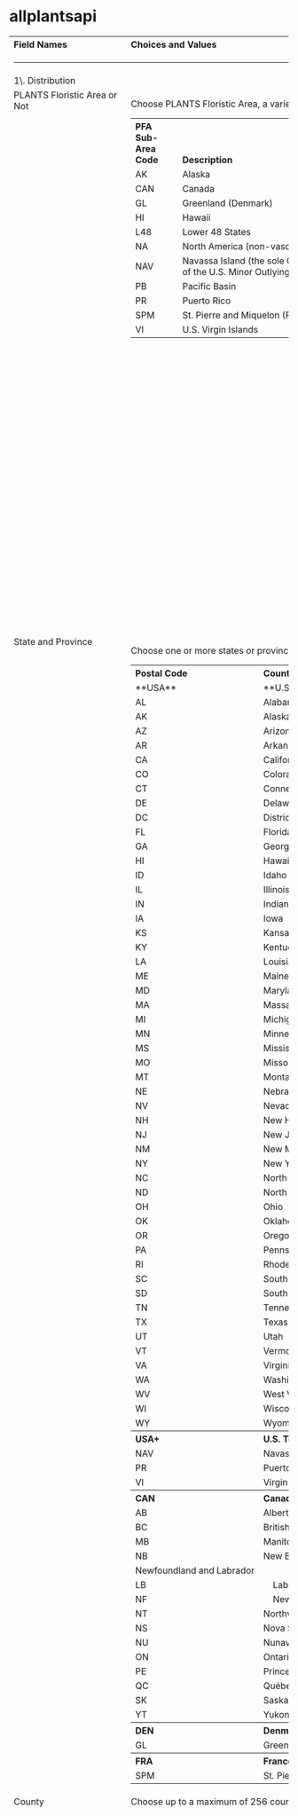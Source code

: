 # allplantsapi

<table border="0" cellspacing="2" cellpadding="2">

<tbody>

<tr>

<th align="left" valign="top" scope="COL">Field Names</th>

<th align="left" valign="top" scope="COL">Choices and Values</th>

<th align="left" valign="top" scope="COL">Notes</th>

</tr>

<tr>

<td valign="top" colspan="3">

* * *

</td>

</tr>

<tr>

<td colspan="3" valign="top" class="hdrblkbold"><a name="distribution" id="distribution2"></a>1\. Distribution</td>

</tr>

<tr>

<td valign="top" scope="ROW"><a name="pfadist" id="pfadist"></a>PLANTS Floristic Area or Not</td>

<td valign="top">

Choose PLANTS Floristic Area, a variety of sub-areas, or Not in PLANTS Floristic Area.

<table cellspacing="3" cellpadding="1">

<tbody>

<tr>

<th width="69" align="left" valign="top">PFA Sub-Area Code</th>

<th width="339" align="left" valign="bottom">Description</th>

</tr>

<tr>

<td width="69">AK</td>

<td width="339">Alaska</td>

</tr>

<tr>

<td width="69">CAN</td>

<td width="339">Canada</td>

</tr>

<tr>

<td width="69">GL</td>

<td width="339">Greenland (Denmark)</td>

</tr>

<tr>

<td width="69">HI</td>

<td width="339">Hawaii</td>

</tr>

<tr>

<td width="69">L48</td>

<td width="339">Lower 48 States</td>

</tr>

<tr>

<td width="69">NA</td>

<td width="339">North America (non-vascular use only)</td>

</tr>

<tr>

<td width="69">NAV</td>

<td width="339">Navassa Island (the sole Caribbean member of the U.S. Minor Outlying Islands)</td>

</tr>

<tr>

<td width="69">PB</td>

<td width="339">Pacific Basin</td>

</tr>

<tr>

<td width="69">PR</td>

<td width="339">Puerto Rico</td>

</tr>

<tr>

<td width="69">SPM</td>

<td width="339">St. Pierre and Miquelon (France)</td>

</tr>

<tr>

<td width="69">VI</td>

<td width="339">U.S. Virgin Islands</td>

</tr>

</tbody>

</table>

</td>

<td valign="top">The PLANTS database contains native and naturalized plants of the PLANTS Floristic Area (PFA), which consists of North America and all additional U.S. territories and protectorates. Vascular plant distributions are mapped at the state and province level, and by U.S. county. Our checklists for the non-vascular mosses, liverworts, hornworts, and lichens cover all of North America north of Mexico; no additional distribution data are currently available for these plants. Checklist and plant distribution by island and island group for the U.S. territories and protectorates in the PFA Pacific Basin area are in preparation but are not yet included at PLANTS. The total number of PFA accepted taxa at the rank of binomial and below is about 38,000\. PLANTS also has about 5000 vascular plants that do not occur spontaneously (i.e., are not naturalized) in the PFA; these are selected if you choose Not in PLANTS Floristic Area. Most of these are of economic importance, and many of them are cultivated within the PFA.</td>

</tr>

<tr>

<td valign="top" scope="ROW"><a name="state_provincedist" id="state_provincedist"></a>State and Province</td>

<td valign="top">

Choose one or more states or provinces.

<table border="0" cellspacing="3" cellpadding="1" width="332">

<tbody>

<tr>

<th width="69" align="left" valign="bottom" nowrap="nowrap">Postal Code</th>

<th align="left" valign="bottom" nowrap="nowrap">Country</th>

</tr>

<tr>

<td width="69" nowrap="nowrap" valign="bottom">**USA**</td>

<td nowrap="nowrap" valign="bottom">**U.S. States**</td>

</tr>

<tr>

<td width="69" nowrap="nowrap" valign="bottom">AL</td>

<td nowrap="nowrap" valign="bottom">Alabama</td>

</tr>

<tr>

<td width="69" nowrap="nowrap" valign="bottom">AK</td>

<td nowrap="nowrap" valign="bottom">Alaska</td>

</tr>

<tr>

<td width="69" nowrap="nowrap" valign="bottom">AZ</td>

<td nowrap="nowrap" valign="bottom">Arizona</td>

</tr>

<tr>

<td width="69" nowrap="nowrap" valign="bottom">AR</td>

<td nowrap="nowrap" valign="bottom">Arkansas</td>

</tr>

<tr>

<td width="69" nowrap="nowrap" valign="bottom">CA</td>

<td nowrap="nowrap" valign="bottom">California</td>

</tr>

<tr>

<td width="69" nowrap="nowrap" valign="bottom">CO</td>

<td nowrap="nowrap" valign="bottom">Colorado</td>

</tr>

<tr>

<td width="69" nowrap="nowrap" valign="bottom">CT</td>

<td nowrap="nowrap" valign="bottom">Connecticut</td>

</tr>

<tr>

<td width="69" nowrap="nowrap" valign="bottom">DE</td>

<td nowrap="nowrap" valign="bottom">Delaware</td>

</tr>

<tr>

<td width="69" nowrap="nowrap" valign="bottom">DC</td>

<td nowrap="nowrap" valign="bottom">District of Columbia</td>

</tr>

<tr>

<td width="69" nowrap="nowrap" valign="bottom">FL</td>

<td nowrap="nowrap" valign="bottom">Florida</td>

</tr>

<tr>

<td width="69" nowrap="nowrap" valign="bottom">GA</td>

<td nowrap="nowrap" valign="bottom">Georgia</td>

</tr>

<tr>

<td width="69" nowrap="nowrap" valign="bottom">HI</td>

<td nowrap="nowrap" valign="bottom">Hawaii</td>

</tr>

<tr>

<td width="69" nowrap="nowrap" valign="bottom">ID</td>

<td nowrap="nowrap" valign="bottom">Idaho</td>

</tr>

<tr>

<td width="69" nowrap="nowrap" valign="bottom">IL</td>

<td nowrap="nowrap" valign="bottom">Illinois</td>

</tr>

<tr>

<td width="69" nowrap="nowrap" valign="bottom">IN</td>

<td nowrap="nowrap" valign="bottom">Indiana</td>

</tr>

<tr>

<td width="69" nowrap="nowrap" valign="bottom">IA</td>

<td nowrap="nowrap" valign="bottom">Iowa</td>

</tr>

<tr>

<td width="69" nowrap="nowrap" valign="bottom">KS</td>

<td nowrap="nowrap" valign="bottom">Kansas</td>

</tr>

<tr>

<td width="69" nowrap="nowrap" valign="bottom">KY</td>

<td nowrap="nowrap" valign="bottom">Kentucky</td>

</tr>

<tr>

<td width="69" nowrap="nowrap" valign="bottom">LA</td>

<td nowrap="nowrap" valign="bottom">Louisiana</td>

</tr>

<tr>

<td width="69" nowrap="nowrap" valign="bottom">ME</td>

<td nowrap="nowrap" valign="bottom">Maine</td>

</tr>

<tr>

<td width="69" nowrap="nowrap" valign="bottom">MD</td>

<td nowrap="nowrap" valign="bottom">Maryland</td>

</tr>

<tr>

<td width="69" nowrap="nowrap" valign="bottom">MA</td>

<td nowrap="nowrap" valign="bottom">Massachusetts</td>

</tr>

<tr>

<td width="69" nowrap="nowrap" valign="bottom">MI</td>

<td nowrap="nowrap" valign="bottom">Michigan</td>

</tr>

<tr>

<td width="69" nowrap="nowrap" valign="bottom">MN</td>

<td nowrap="nowrap" valign="bottom">Minnesota</td>

</tr>

<tr>

<td width="69" nowrap="nowrap" valign="bottom">MS</td>

<td nowrap="nowrap" valign="bottom">Mississippi</td>

</tr>

<tr>

<td width="69" nowrap="nowrap" valign="bottom">MO</td>

<td nowrap="nowrap" valign="bottom">Missouri</td>

</tr>

<tr>

<td width="69" nowrap="nowrap" valign="bottom">MT</td>

<td nowrap="nowrap" valign="bottom">Montana</td>

</tr>

<tr>

<td width="69" nowrap="nowrap" valign="bottom">NE</td>

<td nowrap="nowrap" valign="bottom">Nebraska</td>

</tr>

<tr>

<td width="69" nowrap="nowrap" valign="bottom">NV</td>

<td nowrap="nowrap" valign="bottom">Nevada</td>

</tr>

<tr>

<td width="69" nowrap="nowrap" valign="bottom">NH</td>

<td nowrap="nowrap" valign="bottom">New Hampshire</td>

</tr>

<tr>

<td width="69" nowrap="nowrap" valign="bottom">NJ</td>

<td nowrap="nowrap" valign="bottom">New Jersey</td>

</tr>

<tr>

<td width="69" nowrap="nowrap" valign="bottom">NM</td>

<td nowrap="nowrap" valign="bottom">New Mexico</td>

</tr>

<tr>

<td width="69" nowrap="nowrap" valign="bottom">NY</td>

<td nowrap="nowrap" valign="bottom">New York</td>

</tr>

<tr>

<td width="69" nowrap="nowrap" valign="bottom">NC</td>

<td nowrap="nowrap" valign="bottom">North Carolina</td>

</tr>

<tr>

<td width="69" nowrap="nowrap" valign="bottom">ND</td>

<td nowrap="nowrap" valign="bottom">North Dakota</td>

</tr>

<tr>

<td width="69" nowrap="nowrap" valign="bottom">OH</td>

<td nowrap="nowrap" valign="bottom">Ohio</td>

</tr>

<tr>

<td width="69" nowrap="nowrap" valign="bottom">OK</td>

<td nowrap="nowrap" valign="bottom">Oklahoma</td>

</tr>

<tr>

<td width="69" nowrap="nowrap" valign="bottom">OR</td>

<td nowrap="nowrap" valign="bottom">Oregon</td>

</tr>

<tr>

<td width="69" nowrap="nowrap" valign="bottom">PA</td>

<td nowrap="nowrap" valign="bottom">Pennsylvania</td>

</tr>

<tr>

<td width="69" nowrap="nowrap" valign="bottom">RI</td>

<td nowrap="nowrap" valign="bottom">Rhode Island</td>

</tr>

<tr>

<td width="69" nowrap="nowrap" valign="bottom">SC</td>

<td nowrap="nowrap" valign="bottom">South Carolina</td>

</tr>

<tr>

<td width="69" nowrap="nowrap" valign="bottom">SD</td>

<td nowrap="nowrap" valign="bottom">South Dakota</td>

</tr>

<tr>

<td width="69" nowrap="nowrap" valign="bottom">TN</td>

<td nowrap="nowrap" valign="bottom">Tennessee</td>

</tr>

<tr>

<td width="69" nowrap="nowrap" valign="bottom">TX</td>

<td nowrap="nowrap" valign="bottom">Texas</td>

</tr>

<tr>

<td width="69" nowrap="nowrap" valign="bottom">UT</td>

<td nowrap="nowrap" valign="bottom">Utah</td>

</tr>

<tr>

<td width="69" nowrap="nowrap" valign="bottom">VT</td>

<td nowrap="nowrap" valign="bottom">Vermont</td>

</tr>

<tr>

<td width="69" nowrap="nowrap" valign="bottom">VA</td>

<td nowrap="nowrap" valign="bottom">Virginia</td>

</tr>

<tr>

<td width="69" nowrap="nowrap" valign="bottom">WA</td>

<td nowrap="nowrap" valign="bottom">Washington</td>

</tr>

<tr>

<td width="69" nowrap="nowrap" valign="bottom">WV</td>

<td nowrap="nowrap" valign="bottom">West Virginia</td>

</tr>

<tr>

<td width="69" nowrap="nowrap" valign="bottom">WI</td>

<td nowrap="nowrap" valign="bottom">Wisconsin</td>

</tr>

<tr>

<td width="69" nowrap="nowrap" valign="bottom">WY</td>

<td nowrap="nowrap" valign="bottom">Wyoming</td>

</tr>

<tr>

<th width="69" align="left" valign="bottom" nowrap="nowrap">USA+</th>

<th align="left" valign="bottom" nowrap="nowrap">U.S. Territories and Protectorates</th>

</tr>

<tr>

<td width="107" nowrap="nowrap" valign="bottom">NAV</td>

<td width="226" nowrap="nowrap" valign="bottom">Navassa Island (the sole Caribbean member of the U.S. Minor Outlying Islands)</td>

</tr>

<tr>

<td width="69" nowrap="nowrap" valign="bottom">PR</td>

<td nowrap="nowrap" valign="bottom">Puerto Rico</td>

</tr>

<tr>

<td width="69" nowrap="nowrap" valign="bottom">VI</td>

<td nowrap="nowrap" valign="bottom">Virgin Islands</td>

</tr>

<tr>

<th width="69" align="left" valign="bottom" nowrap="nowrap">CAN</th>

<th align="left" valign="bottom" nowrap="nowrap">Canada Provinces and Territories</th>

</tr>

<tr>

<td width="69" nowrap="nowrap" valign="bottom">AB</td>

<td nowrap="nowrap" valign="bottom">Alberta</td>

</tr>

<tr>

<td width="69" nowrap="nowrap" valign="bottom">BC</td>

<td nowrap="nowrap" valign="bottom">British Columbia</td>

</tr>

<tr>

<td width="69" nowrap="nowrap" valign="bottom">MB</td>

<td nowrap="nowrap" valign="bottom">Manitoba</td>

</tr>

<tr>

<td width="69" nowrap="nowrap" valign="bottom">NB</td>

<td nowrap="nowrap" valign="bottom">New Brunswick</td>

</tr>

<tr>

<td nowrap="nowrap" valign="bottom">Newfoundland and Labrador</td>

</tr>

<tr>

<td width="69" nowrap="nowrap" valign="bottom">LB</td>

<td nowrap="nowrap" valign="bottom">    Labrador</td>

</tr>

<tr>

<td width="69" nowrap="nowrap" valign="bottom">NF</td>

<td nowrap="nowrap" valign="bottom">    Newfoundland</td>

</tr>

<tr>

<td width="69" nowrap="nowrap" valign="bottom">NT</td>

<td nowrap="nowrap" valign="bottom">Northwest Territories</td>

</tr>

<tr>

<td width="69" nowrap="nowrap" valign="bottom">NS</td>

<td nowrap="nowrap" valign="bottom">Nova Scotia</td>

</tr>

<tr>

<td width="69" nowrap="nowrap" valign="bottom">NU</td>

<td nowrap="nowrap" valign="bottom">Nunavut</td>

</tr>

<tr>

<td width="69" nowrap="nowrap" valign="bottom">ON</td>

<td nowrap="nowrap" valign="bottom">Ontario</td>

</tr>

<tr>

<td width="69" nowrap="nowrap" valign="bottom">PE</td>

<td nowrap="nowrap" valign="bottom">Prince Edward Island</td>

</tr>

<tr>

<td width="69" nowrap="nowrap" valign="bottom">QC</td>

<td nowrap="nowrap" valign="bottom">Québec</td>

</tr>

<tr>

<td width="69" nowrap="nowrap" valign="bottom">SK</td>

<td nowrap="nowrap" valign="bottom">Saskatchewan</td>

</tr>

<tr>

<td width="69" nowrap="nowrap" valign="bottom">YT</td>

<td nowrap="nowrap" valign="bottom">Yukon</td>

</tr>

<tr>

<th width="69" align="left" valign="bottom" nowrap="nowrap">DEN</th>

<th align="left" valign="bottom" nowrap="nowrap">Denmark</th>

</tr>

<tr>

<td width="69" nowrap="nowrap" valign="bottom">GL</td>

<td nowrap="nowrap" valign="bottom">Greenland</td>

</tr>

<tr>

<th width="69" align="left" valign="bottom" nowrap="nowrap">FRA</th>

<th align="left" valign="bottom" nowrap="nowrap">France</th>

</tr>

<tr>

<td width="69" nowrap="nowrap" valign="bottom">SPM</td>

<td nowrap="nowrap" valign="bottom">St. Pierre and Miquelon</td>

</tr>

</tbody>

</table>

</td>

<td valign="top">We have distribution data for the vascular plants only, so if you restrict your search by either State and Province or County distribution, all other plants will be omitted from the results.</td>

</tr>

<tr>

<td valign="top" scope="ROW"><a name="countydist" id="countydist2"></a>County</td>

<td valign="top">Choose up to a maximum of 256 counties.</td>

<td valign="top">

The interaction between State and County is OR (in contrast to the general interaction between search fields, which is AND). This lets you pick a state in addition to a county in a different state and get the plants that occur in either. However, most people who search on County will be interested in county distribution for only one state, and should leave State and Province set at Any. <span class="redtext">Do not choose a state from State and Province if you are interested in only the counties in that state</span><span>.</span>  The choice list is restricted to those states and counties for which we have county-level distribution data. Regardless of source, county distribution data are notoriously incomplete and can only be considered preliminary. For a broader idea of what may grow spontaneously in a particular county you may want to include adjacent counties that are phytogeographically similar in your search.

</td>

</tr>

<tr>

<td colspan="3" valign="top" class="hdrblkbold"><a name="taxonomy" id="taxonomy2"></a>2\. Taxonomy</td>

</tr>

<tr>

<td valign="top" scope="ROW"><a name="category" id="category2"></a>Category</td>

<td valign="top">

Choose one or more of these broad taxonomic Categories.

<table border="0" cellpadding="1" cellspacing="3">

<tbody>

<tr align="left">

<th scope="col">Category</th>

<th scope="col">Category Name</th>

</tr>

<tr>

<th align="left" scope="row">DI</th>

<td>Dicot</td>

</tr>

<tr>

<th align="left" scope="row">FN</th>

<td>Fern</td>

</tr>

<tr>

<th align="left" scope="row">GA</th>

<td>Green alga</td>

</tr>

<tr>

<th align="left" scope="row">GY</th>

<td>Gymnosperm</td>

</tr>

<tr>

<th align="left" scope="row">HN</th>

<td>Hornwort</td>

</tr>

<tr>

<th align="left" scope="row">HS</th>

<td>Horsetail</td>

</tr>

<tr>

<th align="left" scope="row">LC</th>

<td>Lichen</td>

</tr>

<tr>

<th align="left" scope="row">LV</th>

<td>Liverwort</td>

</tr>

<tr>

<th align="left" scope="row">LY</th>

<td>Lycopod</td>

</tr>

<tr>

<th align="left" scope="row">MO</th>

<td>Monocot</td>

</tr>

<tr>

<th align="left" scope="row">MS</th>

<td>Moss</td>

</tr>

<tr>

<th align="left" scope="row">QU</th>

<td>Quillwort</td>

</tr>

<tr>

<th align="left" scope="row">RA</th>

<td>Red Algae</td>

</tr>

<tr>

<th align="left" scope="row">PS</th>

<td>Whisk-fern</td>

</tr>

</tbody>

</table>

</td>

</tr>

<tr>

<td valign="top" scope="ROW"><a name="symbol" id="symbol2"></a>Symbol</td>

<td valign="top">Enter as many Symbols separated by commas into this text entry box as you like up to a limit of 500 characters. [Wildcard characters](wildcard.html "Wildcard examples will open in a new window.") (* and _) must be entered explicitly.</td>

<td valign="top">

<table border="0" cellpadding="0">

<tbody>

<tr>

<td valign="top">

Downloads are automatically accompanied by the Accepted Symbol  and Synonym Symbol in separate columns. Synonym Symbol is blank for accepted names; together these two symbols link synonyms to their accepted counterparts. If you want the symbol for each name--regardless of whether it is accepted or a synonym--in only one column, choose to Include Symbol in your download.

</td>

</tr>

</tbody>

</table>

</td>

</tr>

<tr>

<td valign="top" scope="ROW"><a name="sciname" id="sciname2"></a>Scientific Name</td>

<td valign="top">Enter a Scientific Name into this text entry box if you wish. [Wildcard characters](wildcard.html "Wildcard examples will open in a new window.") (* and _) must be entered explicitly. Options: Include Accepted Names and Synonyms or Accepted Names Only; Include Only Hybrids or Only Non-Hybrids; Rank: Only Genus Epithet, Only Species Epithet, or only epithets at other available ranks; Display all Synonyms; Display Rank: Genus, Species, or other available ranks.</td>

<td valign="top">Scientific Name, without authors, is included in every search result by default. If you want all the descendents of a genus returned, you must use the wildcard (*) after the genus name. The interaction is complex between Include Accepted Names and Synonyms / Include Accepted Names Only, and Display all Synonyms. You can omit synonyms from the search but then include all the synonyms that apply to the resulting Accepted names by choosing to Include Accepted Names Only and Display all Synonyms. Similarly, you can include Accepted names and Synonyms in the search and leave Display all Synonyms unchecked to exclude the synonyms that do not match your search criteria. Generally, unless you are doing taxonomic work or looking for complete synonymies, you will want to leave Display all Synonyms unchecked. Synonyms are always shown with their accepted counterparts. Rank is useful if you want to query only names of a particular rank, and Display Rank is useful if you want only certain ranks in your results; using these two options simultaneously should be done with care.  Display all Synonyms overrides Display Rank so if you select this option all Synonyms will be reported regardless of rank.</td>

</tr>

<tr>

<td valign="top" scope="ROW"><a name="author" id="author2"></a>Author</td>

<td valign="top">Enter an author name into this text entry box if you wish. [Wildcard characters](http://plants.usda.gov/wildcard.html "Wildcard examples will open in a new window.") (* and _) must be entered explicitly. Options: Rank: Only Genus Author, Only Species Author, or only authors at other available ranks; Display Authors in Scientific Name; Display Authors and Scientific Name in separate fields.</td>

<td valign="top">Rank is useful if you want to query only authors at particular ranks. Display Authors in Scientific Name provides each name part with its authority in a single string. Display Authors and Scientific Name in separate fields provides each name part and its authority in separate fields. The latter option will be used most commonly if you intend to download results for further analysis or use.</td>

</tr>

<tr>

<td valign="top" scope="ROW"><a name="common" id="common2"></a>Common Name</td>

<td valign="top">Enter a Common Name into this text entry box if you wish. [Wildcard characters](wildcard.html "Wildcard examples will open in a new window.") (* and _) must be entered explicitly.</td>

</tr>

<tr>

<td valign="top" scope="ROW"><a name="genus" id="genus2"></a>Genus</td>

<td valign="top">Enter a Genus name into this text entry box if you wish. [Wildcard characters](wildcard.html "Wildcard examples will open in a new window.") (* and _) must be entered explicitly.</td>

</tr>

<tr>

<td valign="top" scope="ROW"><a name="family" id="family2"></a>Family</td>

<td valign="top">Choose one or more Families.</td>

</tr>

<tr>

<td valign="top" scope="ROW"><a name="familysymbol" id="familysymbol"></a>Family Symbol</td>

<td valign="top">Unique six character symbols are available for all Families.</td>

</tr>

<tr>

<td valign="top" scope="ROW"><a name="famcomname" id="famcomname"></a>Family Common Name</td>

<td valign="top">Choose one or more Family Common Names.</td>

<td valign="top">Family Common Names for vascular plants are mostly from Cronquist, A. 1981\. _An Integrated System of Classification of Flowering Plants_.  Columbia University Press, New York.</td>

</tr>

<tr>

<td valign="top" scope="ROW"><a name="order" id="order2"></a>Order</td>

<td valign="top">Choose one or more Orders.</td>

</tr>

<tr>

<td valign="top" scope="ROW"><a name="subclass" id="subclass"></a>Subclass</td>

<td valign="top">Choose one or more Subclasses.</td>

</tr>

<tr>

<td valign="top" scope="ROW"><a name="class" id="class2"></a>Class</td>

<td valign="top">Choose one or more Classes.</td>

</tr>

<tr>

<td valign="top" scope="ROW"><a name="subdivision" id="subdivision"></a>Subdivision</td>

<td valign="top">Choose one or more Subdivisions.</td>

</tr>

<tr>

<td valign="top" scope="ROW"><a name="division" id="division2"></a>Division</td>

<td valign="top">Choose one or more Divisions.</td>

</tr>

<tr>

<td valign="top" scope="ROW"><a name="superdivision" id="superdivision"></a>Superdivision</td>

<td valign="top">Choose one or more Superdivisions.</td>

</tr>

<tr>

<td valign="top" scope="ROW"><a name="subkingdom" id="subkingdom"></a>Subkingdom</td>

<td valign="top">Choose one or more Subkingdoms.</td>

</tr>

<tr>

<td valign="top" scope="ROW"><a name="kingdom" id="kingdom"></a>Kingdom</td>

<td valign="top">Choose one of the two Kingdoms.</td>

</tr>

<tr>

<td valign="top" scope="ROW"><a name="itistsn" id="itistsn2"></a>ITIS TSN</td>

<td valign="top">Enter as many ITIS TSN's (Integrated Taxonomic Information System Taxonomic Serial Numbers) separated by commas into this text entry box as you like.</td>

</tr>

<tr>

<td colspan="3" valign="top" class="hdrblkbold"><a name="ecology" id="ecology"></a>3\. <span>Ecology</span></td>

</tr>

<tr>

<td valign="top" scope="ROW"><a name="duration" id="duration2"></a>Duration</td>

<td valign="top">

Choose one or more Durations.

<table border="0" cellpadding="1" cellspacing="3" summary="Duration Codes">

<tbody>

<tr align="left">

<th scope="col">Code</th>

<th scope="col">Duration</th>

</tr>

<tr>

<td>AN</td>

<td>Annual</td>

</tr>

<tr>

<td>BI</td>

<td>Biennial</td>

</tr>

<tr>

<td>PR</td>

<td>Perennial</td>

</tr>

</tbody>

</table>

</td>

<td valign="top">Some plants have different Durations depending on environment or location, so a plant can have more than one value. Multiple values are reported in order of increasing longevity in nature.</td>

</tr>

<tr>

<td valign="top" scope="ROW"><a name="growthhabit" id="growthhabit2"></a>[Growth Habit](/growth_habits_def.html "Growth Habit Definitions Open in a New Window")</td>

<td valign="top">

Choose one or more [Growth Habits](/growth_habits_def.html "Growth Habit Definitions Open in a New Window").

<table border="0" cellpadding="1" cellspacing="3">

<tbody>

<tr>

<th align="left">Code</th>

<th align="left">Growth Habit</th>

</tr>

<tr>

<td>FB</td>

<td headers="descript">Forb/herb</td>

</tr>

<tr>

<td headers="code">GR</td>

<td headers="descript">Graminoid</td>

</tr>

<tr>

<td headers="code">LC</td>

<td headers="descript">Lichenous</td>

</tr>

<tr>

<td headers="code">NP</td>

<td headers="descript">Nonvascular</td>

</tr>

<tr>

<td headers="code">SH</td>

<td headers="descript">Shrub</td>

</tr>

<tr>

<td headers="code">SS</td>

<td headers="descript">Subshrub</td>

</tr>

<tr>

<td headers="code">TR</td>

<td headers="descript">Tree</td>

</tr>

<tr>

<td headers="code">VI</td>

<td headers="descript">Vine</td>

</tr>

</tbody>

</table>

</td>

<td valign="top">Some plants have different Growth Habits depending on environment or location, so a plant can have more than one value. Multiple values are reported roughly in order of decreasing frequency in nature.</td>

</tr>

<tr>

<td valign="top" scope="ROW"><a name="nativestatuscode" id="nativejurisdiction"></a>Native Status</td>

<td valign="top">

Choose Native Status conditions for the Native Status jurisdictions. In the PLANTS searches including the Advanced Search, the various values have been collapsed onto the two primary values (Native and Introduced), but the results will return the actual values. See below for all the values and how they map onto the two primary search values.

<table border="0" cellpadding="1" cellspacing="3" summary="PLANTS Native Jurisdiction Codes">

<tbody>

<tr>

<th align="left" valign="top" scope="col">Code  </th>

<th align="left" valign="top" scope="col">Native Status Jurisdiction</th>

</tr>

<tr>

<th align="left" scope="row">AK</th>

<td>Alaska</td>

</tr>

<tr>

<th align="left" scope="row">CAN</th>

<td>Canada</td>

</tr>

<tr>

<th align="left" scope="row">GL</th>

<td>Greenland (Denmark)</td>

</tr>

<tr>

<th align="left" scope="row">HI</th>

<td>Hawaii</td>

</tr>

<tr>

<th align="left" scope="row">L48</th>

<td>Lower 48 States</td>

</tr>

<tr>

<th align="left" scope="row">NA</th>

<td>North America (only non-vascular plants and lichens have Native Status given at this level</td>

</tr>

<tr>

<th align="left" scope="row">NAV</th>

<td>Navassa Island (the sole Caribbean member of the U.S. Minor Outlying Islands)</td>

</tr>

<tr>

<th align="left" scope="row">PB</th>

<td>Pacific Basin excluding Hawaii</td>

</tr>

<tr>

<th align="left" scope="row">PR</th>

<td>Puerto Rico</td>

</tr>

<tr>

<th align="left" scope="row">SPM</th>

<td>St. Pierre and Miquelon (France)</td>

</tr>

<tr>

<th align="left" scope="row">VI</th>

<td>U.S. Virgin Islands</td>

</tr>

</tbody>

</table>

<table border="0" cellpadding="1" cellspacing="3">

<tbody>

<tr>

<th align="left" valign="top" scope="col">Code  </th>

<th align="left" valign="top" scope="col">Native Status</th>

</tr>

<tr>

<th align="left" scope="col">Native:</th>

</tr>

<tr>

<th align="left" scope="row">N</th>

<td>Native</td>

</tr>

<tr>

<th align="left" scope="row">N?</th>

<td>Probably Native</td>

</tr>

<tr>

<th align="left" scope="col">Introduced:</th>

</tr>

<tr>

<th align="left" scope="row">GP</th>

<td>Garden persistent - persists around gardens and old habitations, not naturalized</td>

</tr>

<tr>

<th align="left" scope="row">GP?</th>

<td>Probably Garden persistent - persists around gardens and old habitations, not naturalized</td>

</tr>

<tr>

<th align="left" scope="row">I</th>

<td>Introduced</td>

</tr>

<tr>

<th align="left" scope="row">I?</th>

<td>Probably Introduced</td>

</tr>

<tr>

<th align="left" scope="row">W</th>

<td>Waif - an ephemeral introduction, not persistently naturalized</td>

</tr>

<tr>

<th align="left" scope="row">W?</th>

<td>Probably a Waif - an ephemeral introduction, not persistently naturalized</td>

</tr>

</tbody>

</table>

</td>

<td valign="top">We have broken the PFA into [Native Status jurisdictions](/native_status_def.html "PLANTS Native Jurisdiction and Native Status Codes Open in a New Window") to try to improve our information about where plants are native. A plant that is native to any part of a Native Status jurisdiction (e.g., L48, the lower 48 states) is considered Native, even if some populations within that area are introduced. Thus the L48 Native Status value for smooth cordgrass (_Spartina alterniflora_) is N (Native) despite the existence of introduced populations on the West Coast. However, a plant like dandelion (_Taraxacum officinale_) is considered Native and Introduced since it has some infra-taxa that are native to L48 and some that are introduced there. Plants that do not occur in the PFA do not have Native Status values in PLANTS, though they may be cultivated or used as ornamentals within the PFA.</td>

</tr>

<tr>

<td colspan="2" valign="top" class="hdrblkbold" scope="ROW"><a name="legal" id="legal2"></a>4\. Legal Status</td>

<td valign="top">If you search on any of the Legal Status fields you will get all the resulting plants that meet your criteria, including synonyms, even if you exclude synonyms from both the search and the display. This is because legal status is attached to some names that we consider synonyms, and the status applies legally only to that name.</td>

</tr>

<tr>

<td valign="top" scope="ROW"><a name="fednoxious" id="fednoxious2"></a>Federal Noxious Status</td>

<td valign="top">Restrict results to plants with or without Federal Noxious Weed status.  

<table border="0" cellpadding="1" cellspacing="3" summary="Noxious Codes">

<tbody>

<tr align="left">

<th scope="col">Code</th>

<th scope="col">Noxious Description</th>

</tr>

<tr>

<td>NW</td>

<td>Noxious weed</td>

</tr>

<tr>

<td>Q</td>

<td>Quarantine</td>

</tr>

</tbody>

</table>

</td>

</tr>

<tr>

<td valign="top" scope="ROW"><a name="fednoxname" id="fednoxname2"></a>Federal Noxious Common Name</td>

<td valign="top">This is the common name used by the USDA Animal and Plant Health Inspection Service (APHIS) Plant Protection and Quarantine (PPQ) program. It may differ from the name used by PLANTS.</td>

</tr>

<tr>

<td valign="top" scope="ROW"><a name="statenoxious" id="statenoxious2"></a>State Noxious Status</td>

<td valign="top">

Restrict results to plants with or without State Noxious Weed status, or to status in particular states.

<table border="0" cellpadding="1" cellspacing="3" summary="Noxious Codes">

<tbody>

<tr align="left">

<th scope="col">Code</th>

<th scope="col">Noxious Description</th>

</tr>

<tr>

<th align="left" scope="row">ADW</th>

<td>"A" designated weed</td>

</tr>

<tr>

<th align="left" scope="row">AW</th>

<td>A list (noxious weeds)</td>

</tr>

<tr>

<th align="left" scope="row">BDW</th>

<td>"B" designated weed</td>

</tr>

<tr>

<th align="left" scope="row">BW</th>

<td>B list (noxious weeds)</td>

</tr>

<tr>

<th align="left" scope="row">CAT1</th>

<td>Category 1 noxious weed</td>

</tr>

<tr>

<th align="left" scope="row">CAT2</th>

<td>Category 2 noxious weed</td>

</tr>

<tr>

<th align="left" scope="row">CAT3</th>

<td>Category 3 noxious weed</td>

</tr>

<tr>

<th align="left" scope="row">CAW</th>

<td>Class A noxious weed</td>

</tr>

<tr>

<th align="left" scope="row">CBW</th>

<td>Class B noxious weed</td>

</tr>

<tr>

<th align="left" scope="row">CCW</th>

<td>Class C noxious weed</td>

</tr>

<tr>

<th align="left" scope="row">CW</th>

<td>C list (noxious weeds)</td>

</tr>

<tr>

<th align="left" scope="row">IAP</th>

<td>Invasive aquatic plant</td>

</tr>

<tr>

<th align="left" scope="row">IB</th>

<td>Invasive, banned</td>

</tr>

<tr>

<th align="left" scope="row">ILAP</th>

<td>Invasive aquatic plant</td>

</tr>

<tr>

<th align="left" scope="row">INB</th>

<td>Invasive, not banned</td>

</tr>

<tr>

<th align="left" scope="row">NAW</th>

<td>Noxious aquatic weed</td>

</tr>

<tr>

<th align="left" scope="row">NP</th>

<td>Noxious plant</td>

</tr>

<tr>

<th align="left" scope="row">NUW</th>

<td>Nuisance weed</td>

</tr>

<tr>

<th align="left" scope="row">NW</th>

<td>Noxious weed</td>

</tr>

<tr>

<th align="left" scope="row">NWSPQ</th>

<td>Noxious weed seed and plant quarantine</td>

</tr>

<tr>

<th align="left" scope="row">P</th>

<td>Prohibited</td>

</tr>

<tr>

<th align="left" scope="row">PAP1</th>

<td>Prohibited aquatic plant, Class 1</td>

</tr>

<tr>

<th align="left" scope="row">PAP2</th>

<td>Prohibited aquatic plant, Class 2</td>

</tr>

<tr>

<th align="left" scope="row">PIB</th>

<td>Potentially invasive, banned</td>

</tr>

<tr>

<th align="left" scope="row">PINB</th>

<td>Potentially invasive, not banned</td>

</tr>

<tr>

<th align="left" scope="row">PIS</th>

<td>Prohibited invasive Species</td>

</tr>

<tr>

<th align="left" scope="row">PN</th>

<td>Public nuisance</td>

</tr>

<tr>

<th align="left" scope="row">PNW</th>

<td>Prohibited noxious weed</td>

</tr>

<tr>

<th align="left" scope="row">PP</th>

<td>Plant pest</td>

</tr>

<tr>

<th align="left" scope="row">PR</th>

<td>Permit required</td>

</tr>

<tr>

<th align="left" scope="row">PRNW</th>

<td>Primary noxious weed</td>

</tr>

<tr>

<th align="left" scope="row">Q</th>

<td>Quarantine</td>

</tr>

<tr>

<th align="left" valign="top" scope="row">QW</th>

<td>Q list (temporary "A" list noxious weed, pending final determination )</td>

</tr>

<tr>

<th align="left" scope="row">RGNW</th>

<td>Regulated noxious weeds</td>

</tr>

<tr>

<th align="left" scope="row">RNPS</th>

<td>Regulated non-native plant species</td>

</tr>

<tr>

<th align="left" scope="row">RNW</th>

<td>Restricted noxious weed</td>

</tr>

<tr>

<th align="left" scope="row">SNW</th>

<td>Secondary noxious weed</td>

</tr>

<tr>

<th align="left" scope="row">SP</th>

<td>Sale prohibited</td>

</tr>

<tr>

<th align="left" scope="row">WAWQ</th>

<td>Wetland and aquatic weed quarantine</td>

</tr>

</tbody>

</table>

</td>

<td valign="top">Be aware if you use this in conjunction with 1\. Distribution. Most plants on state noxious weed lists occur in the respective states, but not all, so if you restrict results to distribution within states you may eliminate some plants from the noxious weed lists.</td>

</tr>

<tr>

<td valign="top" scope="ROW"><a name="statenoxname" id="statenoxname2"></a>State Noxious Common Name</td>

<td valign="top">This is the common name used by each state which lists a plant as noxious. It may differ from the name used by PLANTS.</td>

</tr>

<tr>

<td valign="top" scope="ROW"><a name="plntinvasivestatus" id="plntinvasivestatus2"></a>PLANTS Invasive Status</td>

<td valign="top">

Restrict results to plants with or without PLANTS Invasive Status, or to status from particular invasive lists.

<table width="100%" cellpadding="1" cellspacing="3">

<tbody>

<tr>

<td valign="top">U.S.</td>

<td>Plant Protection and Quarantine. 2006\. _[Federal noxious weed list](http://www.aphis.usda.gov/ppq/weeds/weedlist2006.pdf "PLANTS is not responsible for the content or availability of other Web sites.")_ (24 May 2006). USDA Animal and Plant Health Inspection Service. Washington, DC. 2pp.</td>

</tr>

<tr>

<td valign="top">[](noxious?rptType=Federal)</td>

<td>USDA APHIS Plant Protection and Quarantine. 2005\. _[Federal domestic quarantines](http://nationalplantboard.org/docs/usdaqua.pdf "PLANTS is not responsible for the content or availability of other Web sites.")_ (24 May 2006). USDA APHIS Plant Protection and Quarantine. Washington, DC.</td>

</tr>

<tr>

<td valign="top">STATE</td>

<td>Assorted authors. _State noxious weed lists for 46 states_. State agriculture or natural resource departments.</td>

</tr>

<tr>

<td valign="top">Cal-IPC</td>

<td>California Invasive Plant Council. 2006\. _[California Invasive Plant Inventory. Cal-IPC Publication 2006-02](http://www.cal-ipc.org/ip/inventory/index.php "PLANTS is not responsible for the content or availability of other Web sites.")_ (February 2007). California Invasive Plant Council. Berkeley, California.</td>

</tr>

<tr>

<td valign="top">FLEPPC</td>

<td>Florida Exotic Pest Plant Council. 1999\. _[Invasive plant list](http://www.fleppc.org/ "PLANTS is not responsible for the content or availability of other Web sites.")_ (19 October 1999). Florida Exotic Pest Plant Council. Florida.</td>

</tr>

<tr>

<td valign="top">HEAR</td>

<td>USDI, Geological Survey. 1999\. _[Information index for selected alien plants in Hawaii](http://www.hear.org "PLANTS is not responsible for the content or availability of other Web sites.")_ (20 October 2003). Hawaiian Ecosystems at Risk Project, Biological Resources Division, Haleakala Field Station. Makawao, Hawaii.</td>

</tr>

<tr>

<td valign="top">KY</td>

<td>Haragan, P.D. 1991\. _Weeds of Kentucky and adjacent states: a field guide_. The University Press of Kentucky. Lexington, Kentucky. 278pp.</td>

</tr>

<tr>

<td valign="top">N'EAST</td>

<td>Uva, R.H., J.C. Neal, & J.M. DiTomaso. 1997\. _Weeds of the Northeast_. Cornell University Press. Ithaca, New York. 397pp.</td>

</tr>

<tr>

<td valign="top">NE&GP</td>

<td>Stubbendieck, J., G.Y. Friisoe, & M.R. Bolick. 1994\. _Weeds of Nebraska and the Great Plains_. Nebraska Department of Agriculture, Bureau of Plant Industry. Lincoln, Nebraska. 589pp.</td>

</tr>

<tr>

<td valign="top">SEEPPC</td>

<td>Southeast Exotic Pest Plant Council. 1996\. _[Invasive exotic pest plants in Tennessee](http://www.tneppc.org/TNEPPC2004PlantList-8x11.pdf "PLANTS is not responsible for the content or availability of other Web sites.")_ (19 October 1999). Research Committee of the Tennessee Exotic Pest Plant Council. Tennessee.</td>

</tr>

<tr>

<td valign="top">SWSS</td>

<td>Southern Weed Science Society. 1998\. _Weeds of the United States and Canada. CD-ROM_. Southern Weed Science Society. Champaign, Illinois.</td>

</tr>

<tr>

<td valign="top">WI</td>

<td>Hoffman, R. & K. Kearns (eds.). 1997\. _Wisconsin manual of control recommendations for ecologically invasive plants_. Wisconsin Dept. Natural Resources. Madison, Wisconsin. 102pp.</td>

</tr>

<tr>

<td valign="top">WSWS</td>

<td>Whitson, T.D. (ed.) et al. 1996\. _Weeds of the West_. Western Society of Weed Science in cooperation with Cooperative Extension Services, University of Wyoming. Laramie, Wyoming. 630pp.</td>

</tr>

</tbody>

</table>

</td>

</tr>

<tr>

<td valign="top" scope="ROW"><a name="fedte" id="fedte2"></a>Federal T/E Status</td>

<td valign="top">Restrict results to plants with or without Federal Threatened or Endangered status.  

<table border="0" cellpadding="1" cellspacing="3" summary="Threatened and Endangered Codes">

<tbody>

<tr align="left">

<th scope="col">Code</th>

<th scope="col">T/E Description</th>

</tr>

<tr>

<td>E</td>

<td>Endangered</td>

</tr>

<tr>

<td>T</td>

<td>Threatened</td>

</tr>

</tbody>

</table>

</td>

</tr>

<tr>

<td valign="top" scope="ROW"><a name="fedtename" id="fedtename2"></a>Federal T/E Common Name</td>

<td valign="top">This is the common name used by the U.S. Fish and Wildlife Service (USFWS) Division of Endangered Species. It may differ from the name used by PLANTS.</td>

</tr>

<tr>

<td valign="top" scope="ROW"><a name="statete" id="statete2"></a>State T/E Status</td>

<td valign="top">

Restrict results to plants with or without State Threatened or Endangered status, or to status in particular states.

<table border="0" cellpadding="1" cellspacing="3">

<tbody>

<tr>

<th align="left">Code</th>

<th align="left">T/E Description</th>

</tr>

<tr>

<td valign="top">CE</td>

<td valign="top">Commercially Exploited</td>

</tr>

<tr>

<td valign="top">E</td>

<td valign="top">Endangered</td>

</tr>

<tr>

<td valign="top">EV</td>

<td valign="top">Exploitably Vulnerable</td>

</tr>

<tr>

<td valign="top">X</td>

<td valign="top">Extirpated</td>

</tr>

<tr>

<td valign="top">FP</td>

<td valign="top">Fully Protected</td>

</tr>

<tr>

<td valign="top">HS</td>

<td valign="top">Highly Safeguarded</td>

</tr>

<tr>

<td valign="top">H</td>

<td valign="top">Historical</td>

</tr>

<tr>

<td valign="top">PX</td>

<td valign="top">Possibly Extirpated</td>

</tr>

<tr>

<td valign="top">PRX</td>

<td valign="top">Presumed Extirpated</td>

</tr>

<tr>

<td valign="top">PREX</td>

<td valign="top">Probably Extirpated</td>

</tr>

<tr>

<td valign="top">CY</td>

<td valign="top">Protected as a Cactus, Yucca, or Christmas tree</td>

</tr>

<tr>

<td valign="top">R</td>

<td valign="top">Rare</td>

</tr>

<tr>

<td valign="top">RI</td>

<td valign="top">Reintroduced</td>

</tr>

<tr>

<td valign="top">SA</td>

<td valign="top">Salvage Assessed</td>

</tr>

<tr>

<td valign="top">SR</td>

<td valign="top">Salvage restricted</td>

</tr>

<tr>

<td valign="top">S</td>

<td valign="top">Sensitive</td>

</tr>

<tr>

<td valign="top">SC</td>

<td valign="top">Special Concern</td>

</tr>

<tr>

<td valign="top">T</td>

<td valign="top">Threatened</td>

</tr>

<tr>

<td valign="top">U</td>

<td valign="top">Unusual</td>

</tr>

<tr>

<td valign="top">V</td>

<td valign="top">Vulnerable</td>

</tr>

<tr>

<td valign="top">WL</td>

<td valign="top">Watch list</td>

</tr>

</tbody>

</table>

</td>

<td valign="top">Selects state T/E plants by where they are listed. Use this field in conjunction with 1\. Distribution if you want to select state T/E plants by where they occur.</td>

</tr>

<tr>

<td valign="top" scope="ROW"><a name="statetename" id="statetename2"></a>State T/E Common Name</td>

<td valign="top">This is the common name used by each state which lists a plant as protected. It may differ from the name used by PLANTS.</td>

</tr>

<tr>

<td valign="top" scope="ROW"><a name="nwis" id="nwis2"></a>[National Wetland Indicator Status](wetinfo.html#categories)</td>

<td valign="top">

Restrict results to plants with any NWI status, one or more particular statuses, or no status.

<table border="0" cellspacing="3" cellpadding="1" summary="National Wetland Indicator Status Codes">

<tbody>

<tr align="left">

<th scope="col">Code</th>

<th scope="col">Wetland Type</th>

</tr>

<tr>

<td>OBL</td>

<td>Obligate Wetland</td>

</tr>

<tr>

<td>FACW</td>

<td>Facultative Wetland</td>

</tr>

<tr>

<td>FAC</td>

<td>Facultative</td>

</tr>

<tr>

<td>FACU</td>

<td>Facultative Upland</td>

</tr>

<tr>

<td>UPL</td>

<td>Obligate Upland</td>

</tr>

<tr>

<td>NA</td>

<td>No agreement</td>

</tr>

<tr>

<td>NI</td>

<td>No indicator</td>

</tr>

<tr>

<td>NO</td>

<td>No occurrence</td>

</tr>

</tbody>

</table>

</td>

</tr>

<tr>

<td valign="top" scope="ROW"><a name="rwir" id="rwir2"></a>[Regional Wetland Indicator (Region)](wetinfo.html#regions)</td>

<td valign="top">Restrict results to plants that are listed by the U.S. Fish and Wildlife Service as having regional wetland status within any region or one or more particular regions.  

<table border="0" cellspacing="3" cellpadding="1" summary="Wetland Region Codes">

<tbody>

<tr align="left">

<th scope="col">Code</th>

<th scope="col">Region</th>

</tr>

<tr>

<td>1</td>

<td>Northeast</td>

</tr>

<tr>

<td>2</td>

<td>Southeast</td>

</tr>

<tr>

<td>3</td>

<td>North Central</td>

</tr>

<tr>

<td>4</td>

<td>North Plains</td>

</tr>

<tr>

<td>5</td>

<td>Central Plains</td>

</tr>

<tr>

<td>6</td>

<td>South Plains</td>

</tr>

<tr>

<td>7</td>

<td>Southwest</td>

</tr>

<tr>

<td>8</td>

<td>Intermountain</td>

</tr>

<tr>

<td>9</td>

<td>Northwest</td>

</tr>

<tr>

<td>0</td>

<td>California</td>

</tr>

<tr>

<td>A</td>

<td>Alaska</td>

</tr>

<tr>

<td>C</td>

<td>Caribbean</td>

</tr>

<tr>

<td>H</td>

<td>Hawaii</td>

</tr>

</tbody>

</table>

</td>

<td valign="top">The distributions in PLANTS do not agree perfectly with the regional distributions implied by NWI; most discrepancies exist since NWI has not been updated since 1988\. Use care if you combine geographic criteria such as state distribution with Regional Wetland Indicator criteria.</td>

</tr>

<tr>

<td valign="top" scope="ROW"><a name="rwis" id="rwis2"></a>[Regional Wetland Indicator (Status)](wetinfo.html#categories)</td>

<td valign="top">

Restrict results to plants with any Regional NWI status or one or more particular statuses.

<table border="0" cellspacing="3" cellpadding="1" summary="National Wetland Indicator Status Codes">

<tbody>

<tr align="left">

<th scope="col">Code</th>

<th scope="col">Wetland Type</th>

</tr>

<tr>

<td>OBL</td>

<td>Obligate Wetland</td>

</tr>

<tr>

<td>FACW</td>

<td>Facultative Wetland</td>

</tr>

<tr>

<td>FAC</td>

<td>Facultative</td>

</tr>

<tr>

<td>FACU</td>

<td>Facultative Upland</td>

</tr>

<tr>

<td>UPL</td>

<td>Obligate Upland</td>

</tr>

<tr>

<td>NA</td>

<td>No agreement</td>

</tr>

<tr>

<td>NI</td>

<td>No indicator</td>

</tr>

<tr>

<td>NO</td>

<td>No occurrence</td>

</tr>

</tbody>

</table>

</td>

<td valign="top">Will usually be used in conjunction with the previous field to select one or more particular statuses within a given region or regions.</td>

</tr>

<tr>

<td colspan="3" valign="top" class="hdrblkbold"><a name="add_info" id="add_info2"></a>5\. Additional information in PLANTS</td>

</tr>

<tr>

<td valign="top" scope="ROW"><a name="gallery" id="gallery2"></a>Gallery</td>

<td valign="top">Restrict results to plants with or without photos or line drawings.</td>

</tr>

<tr>

<td valign="top" scope="ROW"><a name="factsheets" id="factsheets2"></a>Fact Sheets</td>

<td valign="top">Restrict results to plants with or without Fact Sheets.</td>

</tr>

<tr>

<td valign="top" scope="ROW"><a name="plantguides" id="plantguides2"></a>Plant Guides</td>

<td valign="top">Restrict results to plants with or without Plant Guides.</td>

</tr>

<tr>

<td valign="top" scope="ROW"><a name="chardata" id="chardata2"></a>Characteristics Data</td>

<td valign="top">Restrict results to plants with or without Characteristics Data.</td>

<td valign="top">If you select Only Without Characteristics Data and then enter any criteria in Part B: Characteristics Data, the result will be null.</td>

</tr>

<tr>

<td valign="top" colspan="3">

<a name="partb" id="partb2"></a>Part B: Characteristics Data

</td>

</tr>

<tr>

<td valign="top" colspan="3">See [Conservation Plant Characteristics Data Definitions](charinfo.html "The Conservation Plant Characteristics Data Definitions Page Opens in a New Window.") for information about these fields and their values.</td>

</tr>

<tr>

<td valign="top" colspan="3"><a name="cultivarname" id="cultivarname2"></a>Cultivar Name: This is the formal name given to each cultivar. If no cultivar name is given then data refer to the species as a whole. There are a few plants that have only cultivar data and lack species data, but most plants with cultivar data also have separate species data.</td>

</tr>

</tbody>

</table>